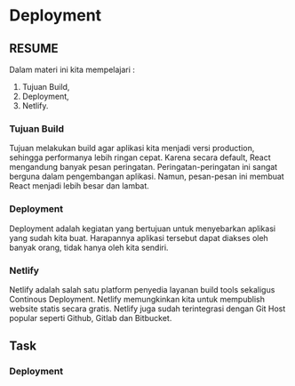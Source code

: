 # Deployment
## RESUME
Dalam materi ini kita mempelajari :
 1. Tujuan Build,
 2. Deployment,
 3. Netlify.

 ### Tujuan Build
Tujuan melakukan build agar aplikasi kita menjadi versi production, sehingga performanya lebih ringan cepat. Karena secara default, React mengandung banyak pesan peringatan. Peringatan-peringatan ini sangat berguna dalam pengembangan aplikasi. Namun, pesan-pesan ini membuat React menjadi lebih besar dan lambat.


### Deployment
Deployment adalah kegiatan yang bertujuan untuk menyebarkan aplikasi yang sudah kita buat. Harapannya aplikasi tersebut dapat diakses oleh banyak orang, tidak hanya oleh kita sendiri.



### Netlify
Netlify adalah salah satu platform penyedia layanan build tools sekaligus Continous Deployment. Netlify memungkinkan kita untuk mempublish website statis secara gratis. Netlify juga sudah terintegrasi dengan Git Host popular seperti Github, Gitlab dan Bitbucket.


## Task
### Deployment
